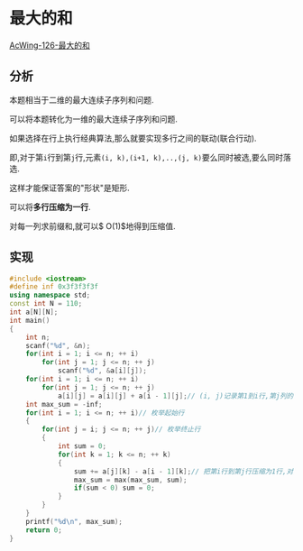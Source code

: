 # 最大的和

[AcWing-126-最大的和](https://www.acwing.com/problem/content/128/)

## 分析

本题相当于二维的最大连续子序列和问题.

可以将本题转化为一维的最大连续子序列和问题.

如果选择在行上执行经典算法,那么就要实现多行之间的联动(联合行动).

即,对于第`i`行到第`j`行,元素`(i, k),(i+1, k),..,(j, k)`要么同时被选,要么同时落选.

这样才能保证答案的"形状"是矩形.

可以将**多行压缩为一行**.

对每一列求前缀和,就可以$ O(1)$地得到压缩值.

## 实现

```cpp
#include <iostream>
#define inf 0x3f3f3f3f
using namespace std;
const int N = 110;
int a[N][N];
int main()
{
    int n;
    scanf("%d", &n);
    for(int i = 1; i <= n; ++ i)
        for(int j = 1; j <= n; ++ j)
            scanf("%d", &a[i][j]);
    for(int i = 1; i <= n; ++ i)
        for(int j = 1; j <= n; ++ j)
            a[i][j] = a[i][j] + a[i - 1][j];// (i, j)记录第1到i行,第j列的和
    int max_sum = -inf;
    for(int i = 1; i <= n; ++ i)// 枚举起始行
    {
        for(int j = i; j <= n; ++ j)// 枚举终止行
        {
            int sum = 0;
            for(int k = 1; k <= n; ++ k)
            {
                sum += a[j][k] - a[i - 1][k];// 把第i行到第j行压缩为1行,对其执行经典算法
                max_sum = max(max_sum, sum);
                if(sum < 0) sum = 0;
            }
        }
    }
    printf("%d\n", max_sum);
    return 0;
}
```

